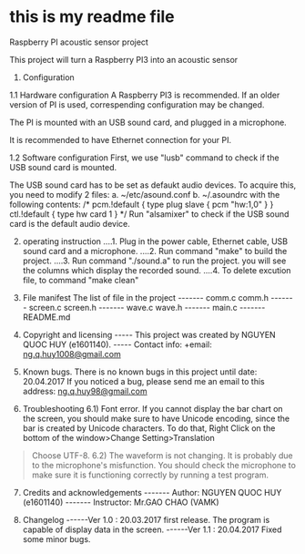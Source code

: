 # this is my readme file
Raspberry PI acoustic sensor project

This project will turn a Raspberry PI3 into an acoustic sensor

1. Configuration

 1.1 Hardware configuration
A Raspberry PI3 is recommended. If an older version of PI is used,
correspending configuration may be changed.

The PI is mounted with an USB sound card, and plugged in a microphone.

It is recommended to have Ethernet connection for your PI.

 1.2 Software configuration
 First, we use "lusb" command to check if the USB sound card is mounted.

 The USB sound card has to be set as defaukt audio devices. To acquire this, 
you need to modify 2 files:
	a. ~/etc/asound.conf
	b. ~/.asoundrc
with the following contents:
 /*
  pcm.!default {
   type plug
   slave {
    pcm "hw:1,0"
   }
 }
 ctl.!default {
    type hw
    card 1
 }
*/
 Run "alsamixer" to check if the USB sound card is the default audio device.

2. operating instruction
....1. Plug in the power cable, Ethernet cable, USB sound card and a microphone.
....2. Run command "make" to build the project.
....3. Run command "./sound.a" to run the project.
you will see the columns which display the recorded sound.
....4. To delete excution file, to command "make clean"

3. File manifest
The list of file in the project
------- comm.c comm.h
------- screen.c screen.h
------- wave.c wave.h
------- main.c
------- README.md

4. Copyright and licensing
----- This project was created by NGUYEN QUOC HUY (e1601140).
----- Contact info: 
	+email: ng.q.huy1008@gmail.com

5. Known bugs.
 There is no known bugs in this project until date: 20.04.2017
If you noticed a bug, please send me an email to this address:
ng.q.huy98@gmail.com

6. Troubleshooting
 6.1) Font error.
 If you cannot display the bar chart on the screen, you should make sure 
to have Unicode encoding, since the bar is created by Unicode characters.
To do that, Right Click on the bottom of the window>Change Setting>Translation
>Choose UTF-8.
 6.2) The waveform is not changing.
 It is probably due to the microphone's misfunction. You should check the microphone 
to make sure it is functioning correctly by running a test program.

7. Credits and acknowledgements
------- Author: NGUYEN QUOC HUY (e1601140)
------- Instructor: Mr.GAO CHAO (VAMK)

8. Changelog
------Ver 1.0 : 20.03.2017 
      first release.
      The program is capable of display data in the screen.
------Ver 1.1 : 20.04.2017
      Fixed some minor bugs.
 


